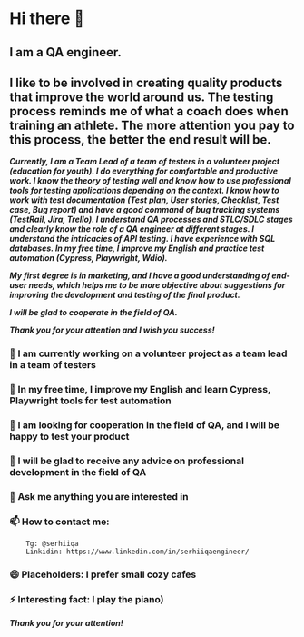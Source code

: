 # Hi there 👋


## I am a QA engineer. 

## I like to be involved in creating quality products that improve the world around us. The testing process reminds me of what a coach does when training an athlete. The more attention you pay to this process, the better the end result will be.

***Currently, I am a Team Lead of a team of testers in a volunteer project (education for youth). I do everything for comfortable and productive work. I know the theory of testing well and know how to use professional tools for testing applications depending on the context. I know how to work with test documentation (Test plan, User stories, Checklist, Test case, Bug report) and have a good command of bug tracking systems (TestRail, Jira, Trello). I understand QA processes and STLC/SDLC stages and clearly know the role of a QA engineer at different stages. I understand the intricacies of API testing. I have experience with SQL databases. In my free time, I improve my English and practice test automation (Cypress, Playwright, Wdio).***

***My first degree is in marketing, and I have a good understanding of end-user needs, which helps me to be more objective about suggestions for improving the development and testing of the final product.***

***I will be glad to cooperate in the field of QA.***

***Thank you for your attention and I wish you success!***

### 🔭 I am currently working on a volunteer project as a team lead in a team of testers
### 🌱 In my free time, I improve my English and learn Cypress, Playwright tools for test automation 
### 👯 I am looking for cooperation in the field of QA, and I will be happy to test your product
### 🤔 I will be glad to receive any advice on professional development in the field of QA
### 💬 Ask me anything you are interested in
### 📫 How to contact me: 
        Tg: @serhiiqa
        Linkidin: https://www.linkedin.com/in/serhiiqaengineer/
### 😄 Placeholders: I prefer small cozy cafes
### ⚡ Interesting fact: I play the piano)


***Thank you for your attention!***
